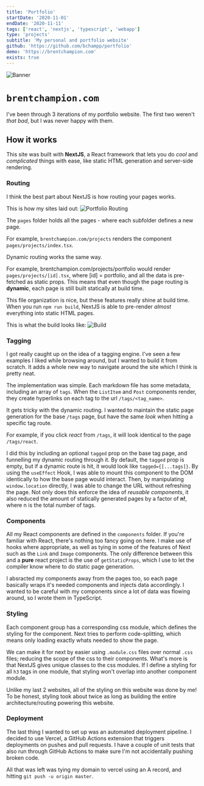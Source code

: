 ```yaml
---
title: 'Portfolio'
startDate: '2020-11-01'
endDate: '2020-11-11'
tags: ['react', 'nextjs', 'typescript', 'webapp']
type: 'projects'
subtitle: 'My personal and portfolio website'
github: 'https://github.com/bchampp/portfolio'
demo: 'https://brentchampion.com'
exists: true
---
```


![Banner](/projects/portfolio/banner.png)
# `brentchampion.com`
I've been through 3 iterations of my portfolio website. The first two weren't *that bad*, but I was never happy with them.

<!-- My first try was a static HTML page; I bootstrapped an html template I liked, filled it up with some content and threw it in an S3 bucket. Attempt #2 was again, a template I bootstrapped, this time using React. I made it during the couple weeks I had off before starting my internship with [Acoutera](/work/acoutera) to practice React. 

They lacked authenticity. I don't want my portfolio website to be an electronic copy of my resume, or a 'fill in the blank' portfolio template. I want it to be a place to experiment, talk about things I'm interested in and document my projects. -->

## How it works
This site was built with <b>NextJS</b>, a React framework that lets you do <i>cool</i> and <i>complicated</i> things with ease, like static HTML generation and server-side rendering. 

### Routing
I think the best part about NextJS is how routing your pages works.  

This is how my sites laid out: 
![Portfolio Routing](/projects/portfolio/routing.png)

The `pages` folder holds all the pages - where each subfolder defines a new page. 

For example, `brentchampion.com/projects` renders the component `pages/projects/index.tsx`.

Dynamic routing works the same way. 

For example, <a>brentchampion.com/projects/portfolio</a> would render `pages/projects/[id].tsx`, where [id] = portfolio, and all the data is pre-fetched as static props. This means that even though the page routing is <b>dynamic</b>, each page is still built statically at build time.

This file organization is nice, but these features really shine at build time. When you run `npm run build`, NextJS is able to pre-render *almost* everything into static HTML pages. 

This is what the build looks like: 
![Build](/projects/portfolio/build.png)


### Tagging
I got really caught up on the idea of a tagging engine. I've seen a few examples I liked while browsing around, but I wanted to build it from scratch. It adds a whole new way to navigate around the site which I think is pretty neat. 

The implementation was simple. Each markdown file has some metadata, including an array of `tags`. When the `ListItem` and `Post` components render, they create hyperlinks on each tag to the url `/tags/<tag_name>`. 

It gets tricky with the dynamic routing. I wanted to maintain the static page generation for the base `/tags` page, but have the same *look* when hitting a specific tag route.

For example, if you click *react* from `/tags`, it will look identical to the page `/tags/react`. 

I did this by including an optional `tagged` prop on the base tag page, and funnelling my dynamic routing through it. By default, the `tagged` prop is empty, but if a dynamic route is hit, it would look like `tagged={[...tags]}`. By using the `useEffect` Hook, I was able to mount this component to the DOM identically to how the base page would interact. Then, by manipulating `window.location` directly, I was able to change the URL without refreshing the page. Not only does this enforce the idea of <i>reusable components</i>, it also reduced the amount of statically generated pages by a factor of **n!**, where n is the total number of tags. 


### Components
All my React components are defined in the `components` folder. If you're familiar with React, there's nothing too fancy going on here. I make use of hooks where appropriate, as well as tying in some of the features of Next such as the `Link` and `Image` components. The only difference between this and a **pure** react project is the use of `getStaticProps`, which I use to let the compiler know where to do static page generation. 

I absracted my components away from the pages too, so each page basically wraps it's needed components and injects data accordingly. I wanted to be careful with my components since a lot of data was flowing around, so I wrote them in TypeScript. 

### Styling
Each component group has a corresponding css module, which defines the styling for the component. Next tries to perform code-splitting, which means only loading exactly whats needed to show the page. 

We can make it for next by easier using `.module.css` files over normal `.css` files; reducing the scope of the css to their components. What's more is that NextJS gives unique classes to the css modules. If I define a styling for all `h3` tags in one module, that styling won't overlap into another component module.

Unlike my last 2 websites, all of the styling on this website was done by me! To be honest, styling took about twice as long as building the entire architecture/routing powering this website. 


### Deployment
The last thing I wanted to set up was an automated deployment pipeline. I decided to use Vercel, a GitHub Actions extension that triggers deployments on pushes and pull requests. I have a couple of unit tests that also run through GitHub Actions to make sure I'm not accidentally pushing broken code. 

All that was left was tying my domain to vercel using an A record, and hitting `git push -u origin master`. 